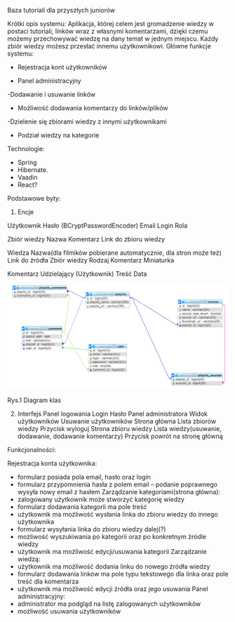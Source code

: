Baza tutoriali dla przyszłych juniorów

Krótki opis systemu:
Aplikacja, której celem jest gromadzenie wiedzy w postaci tutoriali, linków wraz z własnymi komentarzami, dzięki czemu możemy przechowywać wiedzę na dany temat w jednym miejscu. Każdy zbiór wiedzy możesz przesłać innemu użytkownikowi.
Główne funkcje systemu: 

- Rejestracja kont użytkowników 

- Panel administracyjny

 -Dodawanie i usuwanie linków 

- Możliwość dodawania komentarzy do linków/plików

 -Dzielenie się zbiorami wiedzy z innymi użytkownikami 

 - Podział wiedzy na kategorie 

Technologie: 

-	Spring 
-	Hibernate.
-	Vaadin
-	React?

Podstawowe byty:

1.	Encje

Użytkownik
Hasło (BCryptPasswordEncoder)
Email
Login
Rola

Zbiór wiedzy
Nazwa
Komentarz
Link do zbioru wiedzy

Wiedza 
Nazwa(dla filmików pobierane automatycznie, dla stron może też)
Link do źródła
Zbiór wiedzy
Rodzaj
Komentarz
Miniaturka


Komentarz 
Udzielający (Użytkownik)
Treść
Data

![Encje_mvn](media/encje.png)


Rys.1 Diagram klas


2.	Interfejs
Panel logowania
Login
Hasło
Panel administratora
Widok użytkowników
Usuwanie użytkowników
Strona główna
Lista zbiorów wiedzy
Przycisk wyloguj
Strona zbioru wiedzy
Lista wiedzy(usuwanie, dodawanie, dodawanie komentarzy)
Przycisk powrót na stronę główną

Funkcjonalności:

Rejestracja konta użytkownika:
- formularz posiada pola email, hasło oraz login
- formularz przypomnienia hasła z polem email – podanie poprawnego wysyła nowy email z hasłem
Zarządzanie kategoriami(strona główna):
- zalogowany użytkownik może stworzyć kategorię wiedzy
- formularz dodawania kategorii ma pole treść
- użytkownik ma możliwość wysłania linka do zbioru wiedzy do innego użytkownika
- formularz wysyłania linka do zbioru wiedzy dalej(?)
- możliwość wyszukiwania po kategorii oraz po konkretnym źródle wiedzy
- użytkownik ma możliwość edycji/usuwania kategorii
Zarządzanie wiedzą:
- użytkownik ma możliwość dodania linku do nowego źródła wiedzy
- formularz dodawania linków ma pole typu tekstowego dla linka oraz pole treść dla komentarza
- użytkownik ma możliwość edycji źródła oraz jego usuwania
Panel administracyjny:
- administrator ma podgląd na listę zalogowanych użytkowników
- możliwość usuwania użytkowników
